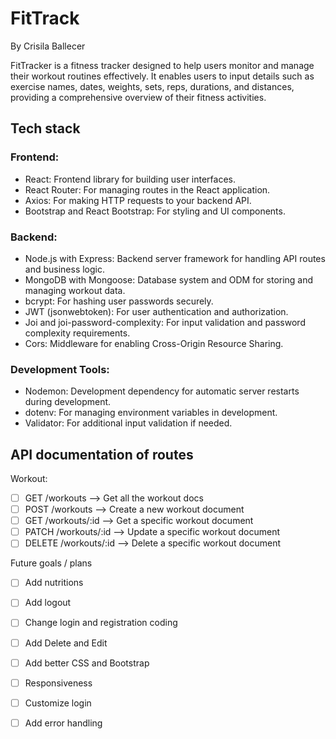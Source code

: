 # FitTrack
By Crisila Ballecer

FitTracker is a fitness tracker designed to help users monitor and manage their workout routines effectively. It enables users to input details such as exercise names, dates, weights, sets, reps, durations, and distances, providing a comprehensive overview of their fitness activities.


## Tech stack
### Frontend:

- React: Frontend library for building user interfaces.
- React Router: For managing routes in the React application.
- Axios: For making HTTP requests to your backend API.
- Bootstrap and React Bootstrap: For styling and UI components.

### Backend:
- Node.js with Express: Backend server framework for handling API routes and business logic.
- MongoDB with Mongoose: Database system and ODM for storing and managing workout data.
- bcrypt: For hashing user passwords securely.
- JWT (jsonwebtoken): For user authentication and authorization.
- Joi and joi-password-complexity: For input validation and password complexity requirements.
- Cors: Middleware for enabling Cross-Origin Resource Sharing.


### Development Tools:
- Nodemon: Development dependency for automatic server restarts during development.
- dotenv: For managing environment variables in development.
- Validator: For additional input validation if needed.


## API documentation of routes
Workout:
- [ ] GET /workouts --> Get all the workout docs
- [ ] POST /workouts --> Create a new workout document
- [ ] GET /workouts/:id --> Get a specific workout document
- [ ] PATCH /workouts/:id --> Update a specific workout document
- [ ] DELETE /workouts/:id --> Delete a specific workout document

Future goals / plans
- [ ] Add nutritions
- [ ] Add logout
- [ ] Change login and registration coding
- [ ] Add Delete and Edit
- [ ] Add better CSS and Bootstrap
- [ ] Responsiveness
- [ ] Customize login
- [ ] Add error handling


